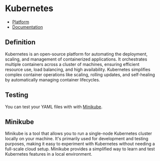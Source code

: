 # Kubernetes

- [Platform](https://kubernetes.io/)
- [Documentation](https://kubernetes.io/docs/home/)

## Definition
Kubernetes is an open-source platform for automating the deployment, scaling, and management of containerized applications. It orchestrates multiple containers across a cluster of machines, ensuring efficient resource use, load balancing, and high availability. Kubernetes simplifies complex container operations like scaling, rolling updates, and self-healing by automatically managing container lifecycles.

## Testing
You can test your YAML files with with [Minikube](#minikube).

## Minikube
Minikube is a tool that allows you to run a single-node Kubernetes cluster locally on your machine. It's primarily used for development and testing purposes, making it easy to experiment with Kubernetes without needing a full-scale cloud setup. Minikube provides a simplified way to learn and test Kubernetes features in a local environment.